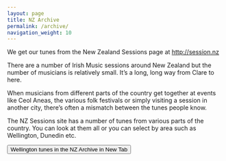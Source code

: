 ```yaml
---
layout: page
title: NZ Archive
permalink: /archive/
navigation_weight: 10
---
```

We get our tunes from the New Zealand Sessions page at <a href='http://session.nz'>http://session.nz</a>

There are a number of Irish Music sessions around New Zealand but the number of musicians is relatively 
small. It’s a long, long way from Clare to here.

When musicians from different parts of the country get together at events like Ceol Aneas, the various
folk festivals or simply visiting a session in another city, there’s often a mismatch between the tunes
people know.

The NZ Sessions site has a number of tunes from various parts of the country. You can look at them all 
or you can select by area such as Wellington, Dunedin etc.

<button id="myButton">Wellington tunes in the NZ Archive in New Tab</button>

<script>
 $('#myButton').click(function () {
     var redirectWindow = window.open('http://localhost:4001/?title=&rhythm=&location=Wellington&submit=Filter', '_blank');
     redirectWindow.location;
 });
 </script>